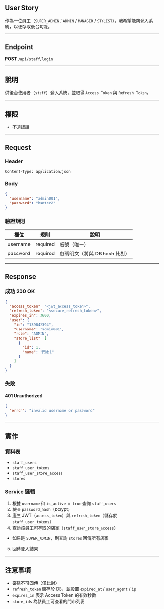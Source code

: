 ## User Story

作為一位員工（`SUPER_ADMIN` / `ADMIN` / `MANAGER` / `STYLIST`），我希望能夠登入系統，以便存取後台功能。

---

## Endpoint

**POST** `/api/staff/login`

---

## 說明

供後台使用者（`staff`）登入系統，並取得 `Access Token` 與 `Refresh Token`。

---

## 權限

- 不須認證

---

## Request

### Header

```
Content-Type: application/json
```

### Body

```json
{
  "username": "admin001",
  "password": "hunter2"
}
```

### 驗證規則

| 欄位       | 規則       | 說明                  |
| -------- | -------- | ------------------- |
| username | required | 帳號（唯一）              |
| password | required | 密碼明文（將與 DB hash 比對） |

---

## Response

### 成功 200 OK

```json
{
  "access_token": "<jwt_access_token>",
  "refresh_token": "<secure_refresh_token>",
  "expires_in": 3600,
  "user": {
    "id": "139842394",
    "username": "admin001",
    "role": "ADMIN",
    "store_list": [
      {
        "id": 1,
        "name": "門市1"
      }
    ]
  }
}
```

### 失敗

#### 401 Unauthorized

```json
{
  "error": "invalid username or password"
}
```

---

## 實作

### 資料表

- `staff_users`
- `staff_user_tokens`
- `staff_user_store_access`
- `stores`

### Service 邏輯

1. 根據 `username` 和 `is_active = true` 查詢 `staff_users`
2. 檢查 `password_hash`（bcrypt）
3. 產生 JWT（`access_token`）與 `refresh_token`（儲存於 `staff_user_tokens`）
4. 查詢該員工可存取的店家（`staff_user_store_access`）
  - 如果是 `SUPER_ADMIN`，則查詢 `stores` 回傳所有店家
5. 回傳登入結果

---

## 注意事項

- 密碼不可回傳（僅比對）
- `refresh_token` 儲存於 DB，並設置 `expired_at` / `user_agent` / `ip`
- `expires_in` 表示 Access Token 的有效秒數
- `store_ids` 為該員工可查看的門市列表
